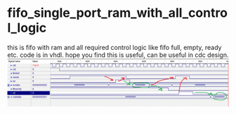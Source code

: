 # fifo_single_port_ram_with_all_control_logic
this is fifo with ram and all required control logic like fifo full, empty, ready etc. code is in vhdl. hope you find this is useful, can be useful in cdc design.
![Alt Text](https://github.com/vlsicad/fifo_single_port_ram_with_all_control_logic/blob/main/test_wf1.gif)

